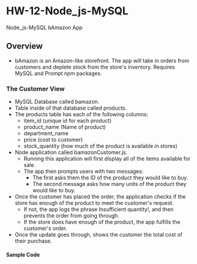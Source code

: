 # HW-12-Node_js-MySQL
Node_js-MySQL bAmazon App

## Overview

* bAmazon is an Amazon-like storefront. The app will take in orders from customers and deplete stock from the store's inventory. Requires MySQL and Prompt npm packages.

### The Customer View 

* MySQL Database called bamazon.
* Table inside of that database called products.
* The products table has each of the following columns:
    * item_id (unique id for each product)
    * product_name (Name of product)
    * department_name
    * price (cost to customer)
    * stock_quantity (how much of the product is available in stores)
* Node application called bamazonCustomer.js. 
    * Running this application will first display all of the items available for sale. 
    * The app then prompts users with two messages:
        * The first asks them the ID of the product they would like to buy.
        * The second message asks how many units of the product they would like to buy.
* Once the customer has placed the order, the application checks if the store has enough of the product to meet the customer's request.
    * If not, the app logs the phrase Insufficient quantity!, and then prevents the order from going through.
    * If the store does have enough of the product, the app fulfills the customer's order.
* Once the update goes through, shows the customer the total cost of their purchase.

#### Sample Code
```javascript


```